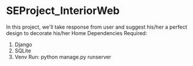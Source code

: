 # SEProject_InteriorWeb
In this project, we'll take response from user and suggest his/her a perfect design to decorate his/her Home
Dependencies Required:
1. Django
2. SQLite
4. Venv
Run: python manage.py runserver
